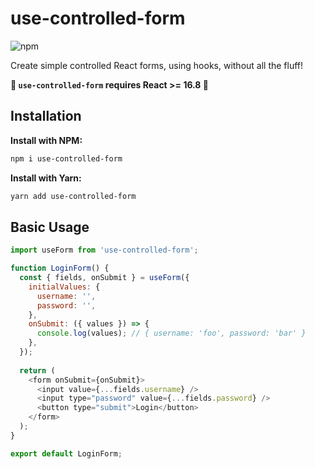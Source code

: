 # use-controlled-form

![npm](https://img.shields.io/npm/v/use-controlled-form.svg)

Create simple controlled React forms, using hooks, without all the fluff!

**🚨 `use-controlled-form` requires React >= 16.8 🚨**

## Installation

**Install with NPM:**
```bash
npm i use-controlled-form
```

**Install with Yarn:**
```bash
yarn add use-controlled-form
```

## Basic Usage

```javascript
import useForm from 'use-controlled-form';

function LoginForm() {
  const { fields, onSubmit } = useForm({
    initialValues: {
      username: '',
      password: '',
    },
    onSubmit: ({ values }) => {
      console.log(values); // { username: 'foo', password: 'bar' }
    },
  });
  
  return (
    <form onSubmit={onSubmit}>
      <input value={...fields.username} />
      <input type="password" value={...fields.password} />
      <button type="submit">Login</button>
    </form>
  );
}

export default LoginForm;
```
